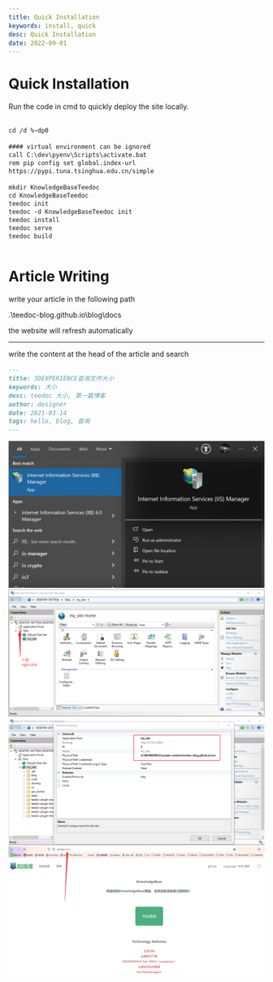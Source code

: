 ```yaml
---
title: Quick Installation
keywords: install, quick
desc: Quick Installation
date: 2022-09-01
---
```



# Quick Installation

Run the code in cmd to quickly deploy the site locally.

```batch

cd /d %~dp0

#### virtual environment can be ignored
call C:\dev\pyenv\Scripts\activate.bat 
rem pip config set global.index-url https://pypi.tuna.tsinghua.edu.cn/simple

mkdir KnowledgeBaseTeedoc
cd KnowledgeBaseTeedoc
teedoc init
teedoc -d KnowledgeBaseTeedoc init
teedoc install
teedoc serve
teedoc build


```

# Article Writing

write your article in the following path

.\teedoc-blog.github.io\blog\docs

the website will refresh automatically

---

write the content at the head of the article and search

```markdown
---
title: 3DEXPERIENCE查询文件大小
keywords: 大小
desc: teedoc 大小, 第一篇博客
author: designer
date: 2021-03-14
tags: hello, blog, 查询
---

```


![Alt text](image.png)
![Alt text](image-1.png)
![Alt text](image-2.png)
![Alt text](image-3.png)